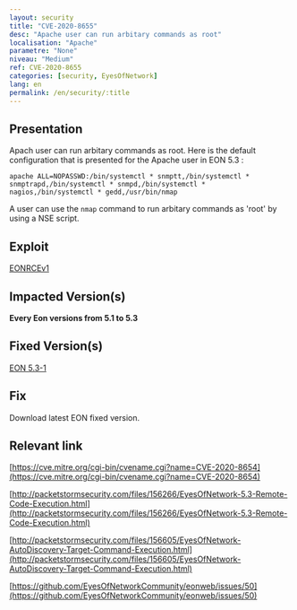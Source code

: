 ```yaml
---
layout: security
title: "CVE-2020-8655"
desc: "Apache user can run arbitary commands as root"
localisation: "Apache"
parametre: "None"
niveau: "Medium"
ref: CVE-2020-8655
categories: [security, EyesOfNetwork]
lang: en
permalink: /en/security/:title
---
```


## Presentation

Apach user can run arbitary commands as root.
Here is the default configuration that is presented for the Apache user in EON 5.3 :

```
apache ALL=NOPASSWD:/bin/systemctl * snmptt,/bin/systemctl * snmptrapd,/bin/systemctl * snmpd,/bin/systemctl * nagios,/bin/systemctl * gedd,/usr/bin/nmap
```

A user can use the ```nmap``` command to run arbitary commands as 'root' by using a NSE script.



## Exploit

[EONRCEv1](https://packetstormsecurity.com/files/download/156266/eyesofnetwork53-exec.txt)

## Impacted Version(s)

**Every Eon versions from 5.1 to 5.3**

## Fixed Version(s)

[EON 5.3-1](https://github.com/EyesOfNetworkCommunity/eonweb/releases/tag/5.3-1)

## Fix

Download latest EON fixed version.

## Relevant link

[https://cve.mitre.org/cgi-bin/cvename.cgi?name=CVE-2020-8654](https://cve.mitre.org/cgi-bin/cvename.cgi?name=CVE-2020-8654)

[http://packetstormsecurity.com/files/156266/EyesOfNetwork-5.3-Remote-Code-Execution.html](http://packetstormsecurity.com/files/156266/EyesOfNetwork-5.3-Remote-Code-Execution.html)

[http://packetstormsecurity.com/files/156605/EyesOfNetwork-AutoDiscovery-Target-Command-Execution.html](http://packetstormsecurity.com/files/156605/EyesOfNetwork-AutoDiscovery-Target-Command-Execution.html)

[https://github.com/EyesOfNetworkCommunity/eonweb/issues/50](https://github.com/EyesOfNetworkCommunity/eonweb/issues/50)
